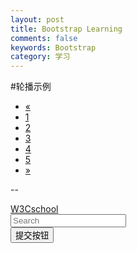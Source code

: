 ```yaml
---
layout: post
title: Bootstrap Learning
comments: false
keywords: Bootstrap
category: 学习
---
```

#轮播示例
<ul class="pagination">
  <li><a href="#">&laquo;</a></li>
  <li><a href="#">1</a></li>
  <li><a href="#">2</a></li>
  <li><a href="#">3</a></li>
  <li><a href="#">4</a></li>
  <li><a href="#">5</a></li>
  <li><a href="#">&raquo;</a></li>
</ul>

--
<nav class="navbar navbar-default" role="navigation">
   <div class="navbar-header">
      <a class="navbar-brand" href="#">W3Cschool</a>
   </div>
   <div>
      <form class="navbar-form navbar-left" role="search">
         <div class="form-group">
            <input type="text" class="form-control" placeholder="Search">
         </div>
         <button type="submit" class="btn btn-default">提交按钮</button>
      </form>    
   </div>
</nav>
